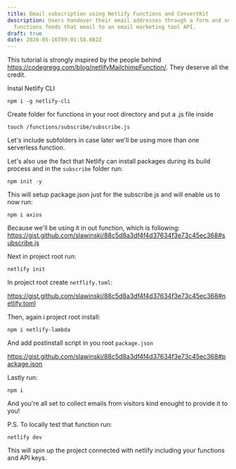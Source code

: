 ```yaml
---
title: Email subscription using Netlify Functions and ConvertKit
description: Users handover their email addresses through a form and serverless
  functions feeds that email to an email marketing tool API.
draft: true
date: 2020-05-16T09:01:58.082Z
---
```

This tutorial is strongly inspired by the people behind https://codegregg.com/blog/netlifyMailchimpFunction/. They deserve all the credit.

Instal Netlify CLI

```
npm i -g netlify-cli
```

Create folder for functions in your root directory and put a .js file inside

```
touch /functions/subscribe/subscribe.js
```

Let's include subfolders in case later we'll be using more than one serverless function.

Let's also use the fact that Netlify can install packages during its build process and in the `subscribe` folder run:

```
npm init -y
```

This will setup package.json just for the subscribe.js and will enable us to now run:
```
npm i axios
```

Because we'll be using it in out function, which is following:
https://gist.github.com/slawinski/88c5d8a3df4f4d37634f3e73c45ec368#subscribe.js

Next in project root run:

```
netlify init
```

In project root create `netflify.toml`:

https://gist.github.com/slawinski/88c5d8a3df4f4d37634f3e73c45ec368#netlify.toml

Then, again i project root install:

```
npm i netlify-lambda
```

And add postinstall script in you root `package.json`

https://gist.github.com/slawinski/88c5d8a3df4f4d37634f3e73c45ec368#package.json

Lastly run:

```
npm i
```

And you're all set to collect emails from visitors kind enought to provide it to you!

P.S. To locally test that function run:

```
netlify dev
```

This will spin up the project connected with netlify including your functions and API keys.




